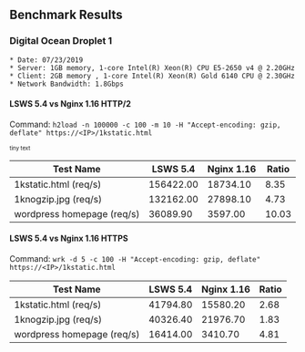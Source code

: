 
## Benchmark Results

###   Digital Ocean Droplet 1
    * Date: 07/23/2019
    * Server: 1GB memory, 1-core Intel(R) Xeon(R) CPU E5-2650 v4 @ 2.20GHz
    * Client: 2GB memory , 1-core Intel(R) Xeon(R) Gold 6140 CPU @ 2.30GHz
    * Network Bandwidth: 1.8Gbps

#### LSWS 5.4 vs Nginx 1.16 HTTP/2 

Command: `h2load -n 100000 -c 100 -m 10 -H "Accept-encoding: gzip, deflate" https://<IP>/1kstatic.html`

<sub><sup> tiny text</sup></sub>
   
Test Name | LSWS 5.4    | Nginx 1.16 | Ratio
----------|------------ | -------------|------
1kstatic.html (req/s) | 156422.00 | 18734.10| 8.35
1knogzip.jpg (req/s) | 132162.00 | 27898.10| 4.73
wordpress homepage (req/s) | 36089.90 | 3597.00 | 10.03


#### LSWS 5.4 vs Nginx 1.16 HTTPS 

Command: `wrk -d 5 -c 100 -H "Accept-encoding: gzip, deflate" https://<IP>/1kstatic.html`

Test Name | LSWS 5.4    | Nginx 1.16 | Ratio
----------|------------ | -------------|------
1kstatic.html (req/s) | 41794.80 | 15580.20 | 2.68
1knogzip.jpg (req/s) | 40326.40 | 21976.70 | 1.83
wordpress homepage (req/s) | 16414.00 | 3410.70 | 4.81


